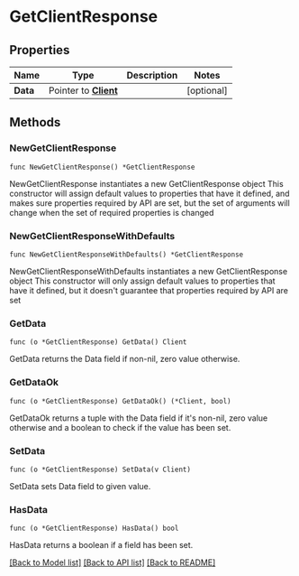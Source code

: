 # GetClientResponse

## Properties

Name | Type | Description | Notes
------------ | ------------- | ------------- | -------------
**Data** | Pointer to [**Client**](Client.md) |  | [optional] 

## Methods

### NewGetClientResponse

`func NewGetClientResponse() *GetClientResponse`

NewGetClientResponse instantiates a new GetClientResponse object
This constructor will assign default values to properties that have it defined,
and makes sure properties required by API are set, but the set of arguments
will change when the set of required properties is changed

### NewGetClientResponseWithDefaults

`func NewGetClientResponseWithDefaults() *GetClientResponse`

NewGetClientResponseWithDefaults instantiates a new GetClientResponse object
This constructor will only assign default values to properties that have it defined,
but it doesn't guarantee that properties required by API are set

### GetData

`func (o *GetClientResponse) GetData() Client`

GetData returns the Data field if non-nil, zero value otherwise.

### GetDataOk

`func (o *GetClientResponse) GetDataOk() (*Client, bool)`

GetDataOk returns a tuple with the Data field if it's non-nil, zero value otherwise
and a boolean to check if the value has been set.

### SetData

`func (o *GetClientResponse) SetData(v Client)`

SetData sets Data field to given value.

### HasData

`func (o *GetClientResponse) HasData() bool`

HasData returns a boolean if a field has been set.


[[Back to Model list]](../README.md#documentation-for-models) [[Back to API list]](../README.md#documentation-for-api-endpoints) [[Back to README]](../README.md)



